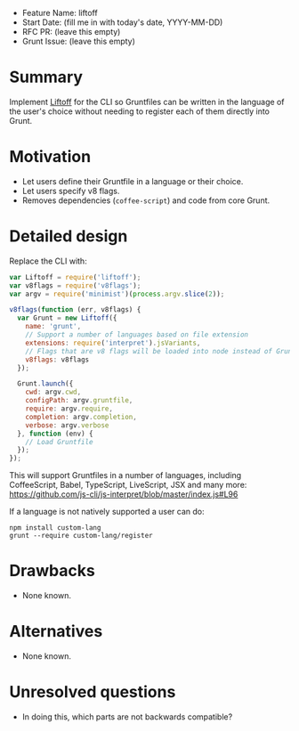 - Feature Name: liftoff
- Start Date: (fill me in with today's date, YYYY-MM-DD)
- RFC PR: (leave this empty)
- Grunt Issue: (leave this empty)

# Summary
[summary]: #summary

Implement [Liftoff](https://github.com/js-cli/js-liftoff) for the CLI so
Gruntfiles can be written in the language of the user's choice without needing
to register each of them directly into Grunt.

# Motivation
[motivation]: #motivation

* Let users define their Gruntfile in a language or their choice.
* Let users specify v8 flags.
* Removes dependencies (`coffee-script`) and code from core Grunt.

# Detailed design
[design]: #detailed-design

Replace the CLI with:

```js
var Liftoff = require('liftoff');
var v8flags = require('v8flags');
var argv = require('minimist')(process.argv.slice(2));

v8flags(function (err, v8flags) {
  var Grunt = new Liftoff({
    name: 'grunt',
    // Support a number of languages based on file extension
    extensions: require('interpret').jsVariants,
    // Flags that are v8 flags will be loaded into node instead of Gruntfile
    v8flags: v8flags
  });

  Grunt.launch({
    cwd: argv.cwd,
    configPath: argv.gruntfile,
    require: argv.require,
    completion: argv.completion,
    verbose: argv.verbose
  }, function (env) {
    // Load Gruntfile
  });
});
```

This will support Gruntfiles in a number of languages, including CoffeeScript,
Babel, TypeScript, LiveScript, JSX and many more: https://github.com/js-cli/js-interpret/blob/master/index.js#L96

If a language is not natively supported a user can do:

```shell
npm install custom-lang
grunt --require custom-lang/register
```

# Drawbacks
[drawbacks]: #drawbacks

* None known.

# Alternatives
[alternatives]: #alternatives

* None known.

# Unresolved questions
[unresolved]: #unresolved-questions

* In doing this, which parts are not backwards compatible?

